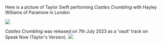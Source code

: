 Here is a picture of Taylor Swift performing _Castles Crumbling_ with Hayley Williams of Paramore in London

![](https://i2-prod.mylondon.news/incoming/article29408106.ece/ALTERNATES/s1200c/3_GettyImages-2158785261.jpg)

_Castles Crumbling_ was released on 7th July 2023 as a 'vault' track on Speak Now (Taylor's Version).
![](https://i0.wp.com/jonathanandkristina.com/wp-content/uploads/2023/07/TSSN.jpg)